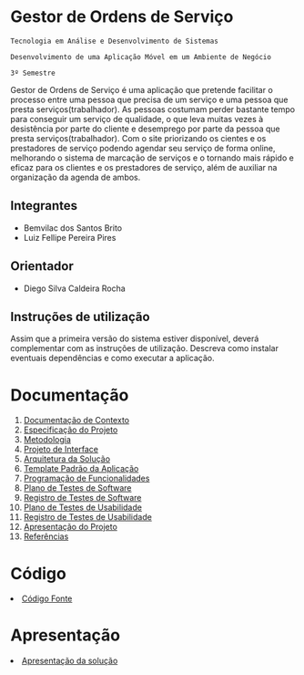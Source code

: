 # Gestor de Ordens de Serviço

`Tecnologia em Análise e Desenvolvimento de Sistemas`

`Desenvolvimento de uma Aplicação Móvel em um Ambiente de Negócio`

`3º Semestre`

Gestor de Ordens de Serviço é uma aplicação que pretende facilitar o processo entre uma pessoa que precisa de um serviço e uma pessoa que presta serviços(trabalhador). As pessoas costumam perder bastante tempo para conseguir um serviço de qualidade, o que leva muitas vezes à desistência por parte do cliente e desemprego por parte da pessoa que presta serviços(trabalhador). Com o site priorizando os cientes e os prestadores de serviço podendo agendar seu serviço de forma online, melhorando o sistema de marcação de serviços e o tornando mais rápido e eficaz para os clientes e os prestadores de serviço, além de auxiliar na organização da agenda de ambos.

## Integrantes

* Bemvilac dos Santos Brito
* Luiz Fellipe Pereira Pires

## Orientador

* Diego Silva Caldeira Rocha

## Instruções de utilização

Assim que a primeira versão do sistema estiver disponível, deverá complementar com as instruções de utilização. Descreva como instalar eventuais dependências e como executar a aplicação.

# Documentação

<ol>
<li><a href="docs/01-Documentação de Contexto.md"> Documentação de Contexto</a></li>
<li><a href="docs/02-Especificação do Projeto.md"> Especificação do Projeto</a></li>
<li><a href="docs/03-Metodologia.md"> Metodologia</a></li>
<li><a href="docs/04-Projeto de Interface.md"> Projeto de Interface</a></li>
<li><a href="docs/05-Arquitetura da Solução.md"> Arquitetura da Solução</a></li>
<li><a href="docs/06-Template Padrão da Aplicação.md"> Template Padrão da Aplicação</a></li>
<li><a href="docs/07-Programação de Funcionalidades.md"> Programação de Funcionalidades</a></li>
<li><a href="docs/08-Plano de Testes de Software.md"> Plano de Testes de Software</a></li>
<li><a href="docs/09-Registro de Testes de Software.md"> Registro de Testes de Software</a></li>
<li><a href="docs/10-Plano de Testes de Usabilidade.md"> Plano de Testes de Usabilidade</a></li>
<li><a href="docs/11-Registro de Testes de Usabilidade.md"> Registro de Testes de Usabilidade</a></li>
<li><a href="docs/12-Apresentação do Projeto.md"> Apresentação do Projeto</a></li>
<li><a href="docs/13-Referências.md"> Referências</a></li>
</ol>

# Código

<li><a href="src/README.md"> Código Fonte</a></li>

# Apresentação

<li><a href="presentation/README.md"> Apresentação da solução</a></li>
